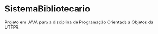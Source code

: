 SistemaBibliotecario
====================

Projeto em JAVA para a disciplina de Programação Orientada a Objetos da UTFPR.
